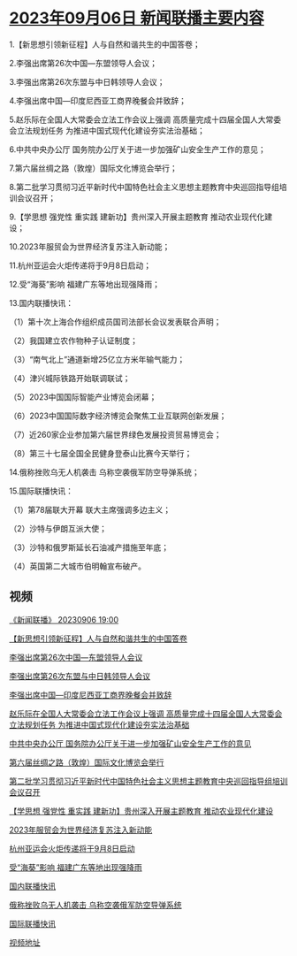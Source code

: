 # [2023年09月06日 新闻联播主要内容](https://tv.cctv.com/lm/xwlb/day/20230906.shtml)

1.【新思想引领新征程】人与自然和谐共生的中国答卷；

2.李强出席第26次中国—东盟领导人会议；

3.李强出席第26次东盟与中日韩领导人会议；

4.李强出席中国—印度尼西亚工商界晚餐会并致辞；

5.赵乐际在全国人大常委会立法工作会议上强调 高质量完成十四届全国人大常委会立法规划任务 为推进中国式现代化建设夯实法治基础；

6.中共中央办公厅 国务院办公厅关于进一步加强矿山安全生产工作的意见；

7.第六届丝绸之路（敦煌）国际文化博览会举行；

8.第二批学习贯彻习近平新时代中国特色社会主义思想主题教育中央巡回指导组培训会议召开；

9.【学思想 强党性 重实践 建新功】贵州深入开展主题教育 推动农业现代化建设；

10.2023年服贸会为世界经济复苏注入新动能；

11.杭州亚运会火炬传递将于9月8日启动；

12.受“海葵”影响 福建广东等地出现强降雨；

13.国内联播快讯：

（1）第十次上海合作组织成员国司法部长会议发表联合声明；

（2）我国建立农作物种子认证制度；

（3）“南气北上”通道新增25亿立方米年输气能力；

（4）津兴城际铁路开始联调联试；

（5）2023中国国际智能产业博览会闭幕；

（6）2023中国国际数字经济博览会聚焦工业互联网创新发展；

（7）近260家企业参加第六届世界绿色发展投资贸易博览会；

（8）第三十七届全国全民健身登泰山比赛今天举行；

14.俄称挫败乌无人机袭击 乌称空袭俄军防空导弹系统；

15.国际联播快讯：

（1）第78届联大开幕 联大主席强调多边主义；

（2）沙特与伊朗互派大使；

（3）沙特和俄罗斯延长石油减产措施至年底；

（4）英国第二大城市伯明翰宣布破产。

## 视频

[《新闻联播》 20230906 19:00](https://tv.cctv.com/2023/09/06/VIDEcpcvE3mlxHWWJ9wpKYNU230906.shtml)

[【新思想引领新征程】人与自然和谐共生的中国答卷](https://tv.cctv.com/2023/09/06/VIDEvO0oUEtu7Ojg1K9pSs57230906.shtml)

[李强出席第26次中国—东盟领导人会议](https://tv.cctv.com/2023/09/06/VIDEjCcaahUzDbotila2eIQm230906.shtml)

[李强出席第26次东盟与中日韩领导人会议](https://tv.cctv.com/2023/09/06/VIDEJC27QkygEqXPqJjP56V6230906.shtml)

[李强出席中国—印度尼西亚工商界晚餐会并致辞](https://tv.cctv.com/2023/09/06/VIDEOppY5eB2oqXzvhGbItTU230906.shtml)

[赵乐际在全国人大常委会立法工作会议上强调 高质量完成十四届全国人大常委会立法规划任务 为推进中国式现代化建设夯实法治基础](https://tv.cctv.com/2023/09/06/VIDEWJPHIuDGOBJ6hd6BiYWo230906.shtml)

[中共中央办公厅 国务院办公厅关于进一步加强矿山安全生产工作的意见](https://tv.cctv.com/2023/09/06/VIDEiXQG0XVUIS579u2zjU4H230906.shtml)

[第六届丝绸之路（敦煌）国际文化博览会举行](https://tv.cctv.com/2023/09/06/VIDEGbP6j88qgQx9MM7x78RT230906.shtml)

[第二批学习贯彻习近平新时代中国特色社会主义思想主题教育中央巡回指导组培训会议召开](https://tv.cctv.com/2023/09/06/VIDEmhn66AiXKLRc7R6S4kiw230906.shtml)

[【学思想 强党性 重实践 建新功】贵州深入开展主题教育 推动农业现代化建设](https://tv.cctv.com/2023/09/06/VIDEgfqovG7Nvw3j03U3wt2V230906.shtml)

[2023年服贸会为世界经济复苏注入新动能](https://tv.cctv.com/2023/09/06/VIDEusJhyqyDSfPLvwANexvi230906.shtml)

[杭州亚运会火炬传递将于9月8日启动](https://tv.cctv.com/2023/09/06/VIDEwfSfm5Uymgn68aXRaxHM230906.shtml)

[受“海葵”影响 福建广东等地出现强降雨](https://tv.cctv.com/2023/09/06/VIDEE6ue9Wz3Wi2V3SlWfQw6230906.shtml)

[国内联播快讯](https://tv.cctv.com/2023/09/06/VIDEh6KpbfNQQfXhVfaOq5Zp230906.shtml)

[俄称挫败乌无人机袭击 乌称空袭俄军防空导弹系统](https://tv.cctv.com/2023/09/06/VIDEs6JhMQ6i4X5iYSTXodjc230906.shtml)

[国际联播快讯](https://tv.cctv.com/2023/09/06/VIDEBaM4DF2ojQ5G13eT024d230906.shtml)

[视频地址](https://tv.cctv.com/lm/xwlb/day/20230906.shtml) 


